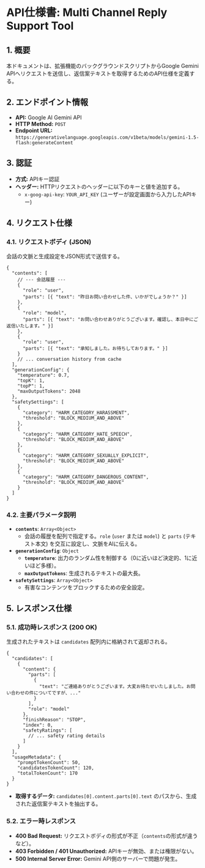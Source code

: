 # API仕様書: Multi Channel Reply Support Tool

## 1. 概要
本ドキュメントは、拡張機能のバックグラウンドスクリプトからGoogle Gemini APIへリクエストを送信し、返信案テキストを取得するためのAPI仕様を定義する。

## 2. エンドポイント情報

- **API:** Google AI Gemini API
- **HTTP Method:** `POST`
- **Endpoint URL:** `https://generativelanguage.googleapis.com/v1beta/models/gemini-1.5-flash:generateContent`

## 3. 認証
- **方式:** APIキー認証
- **ヘッダー:** HTTPリクエストのヘッダーに以下のキーと値を追加する。
  - `x-goog-api-key`: `YOUR_API_KEY` (ユーザーが設定画面から入力したAPIキー)

## 4. リクエスト仕様

### 4.1. リクエストボディ (JSON)
会話の文脈と生成設定をJSON形式で送信する。

    {
      "contents": [
        // --- 会話履歴 ---
        {
          "role": "user",
          "parts": [{ "text": "昨日お問い合わせした件、いかがでしょうか？" }]
        },
        {
          "role": "model",
          "parts": [{ "text": "お問い合わせありがとうございます。確認し、本日中にご返信いたします。" }]
        },
        {
          "role": "user",
          "parts": [{ "text": "承知しました。お待ちしております。" }]
        }
        // ... conversation history from cache
      ],
      "generationConfig": {
        "temperature": 0.7,
        "topK": 1,
        "topP": 1,
        "maxOutputTokens": 2048
      },
      "safetySettings": [
        {
          "category": "HARM_CATEGORY_HARASSMENT",
          "threshold": "BLOCK_MEDIUM_AND_ABOVE"
        },
        {
          "category": "HARM_CATEGORY_HATE_SPEECH",
          "threshold": "BLOCK_MEDIUM_AND_ABOVE"
        },
        {
          "category": "HARM_CATEGORY_SEXUALLY_EXPLICIT",
          "threshold": "BLOCK_MEDIUM_AND_ABOVE"
        },
        {
          "category": "HARM_CATEGORY_DANGEROUS_CONTENT",
          "threshold": "BLOCK_MEDIUM_AND_ABOVE"
        }
      ]
    }

### 4.2. 主要パラメータ説明
- **`contents`**: `Array<Object>`
  - 会話の履歴を配列で指定する。`role` (`user` または `model`) と `parts` (テキスト本文) を交互に設定し、文脈をAIに伝える。
- **`generationConfig`**: `Object`
  - **`temperature`**: 出力のランダム性を制御する（0に近いほど決定的、1に近いほど多様）。
  - **`maxOutputTokens`**: 生成されるテキストの最大長。
- **`safetySettings`**: `Array<Object>`
  - 有害なコンテンツをブロックするための安全設定。

## 5. レスポンス仕様

### 5.1. 成功時レスポンス (200 OK)
生成されたテキストは `candidates` 配列内に格納されて返却される。

    {
      "candidates": [
        {
          "content": {
            "parts": [
              {
                "text": "ご連絡ありがとうございます。大変お待たせいたしました。お問い合わせの件についてですが、..."
              }
            ],
            "role": "model"
          },
          "finishReason": "STOP",
          "index": 0,
          "safetyRatings": [
            // ... safety rating details
          ]
        }
      ],
      "usageMetadata": {
        "promptTokenCount": 50,
        "candidatesTokenCount": 120,
        "totalTokenCount": 170
      }
    }

- **取得するデータ:** `candidates[0].content.parts[0].text` のパスから、生成された返信案テキストを抽出する。

### 5.2. エラー時レスポンス
- **400 Bad Request:** リクエストボディの形式が不正（`contents`の形式が違うなど）。
- **403 Forbidden / 401 Unauthorized:** APIキーが無効、または権限がない。
- **500 Internal Server Error:** Gemini API側のサーバーで問題が発生。